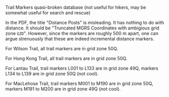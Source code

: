 Trail Markers quasi-broken database (not useful for hikers, may be somewhat useful for search and rescue)

In the PDF, the title "Distance Posts" is misleading. It has nothing to do with distance. It should be "Truncated MGRS Coordinates with ambigious grid zone `GZD`". However, since the markers are roughly 500 m apart, one can argue strenuously that these are indeed incremental distance markers.

For Wilson Trail, all trail markers are in grid zone 50Q.

For Hong Kong Trail, all trail markers are in grid zone 50Q.

For Lantau Trail, trail markers L001 to L133 are in grid zone 49Q, markers L134 to L139 are in grid zone 50Q (not cool).

For MacLehose Trail, trail markers M001 to M190 are in grid zone 50Q, markers M191 to M200 are in grid zone 49Q (not cool).
